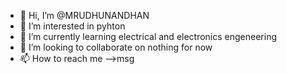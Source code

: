 - 👋 Hi, I’m @MRUDHUNANDHAN
- 👀 I’m interested in pyhton
- 🌱 I’m currently learning electrical and electronics engeneering
- 💞️ I’m looking to collaborate on nothing for now
- 📫 How to reach me -->msg

<!---
MRUDHUNANDHAN/MRUDHUNANDHAN is a ✨ special ✨ repository because its `README.md` (this file) appears on your GitHub profile.
You can click the Preview link to take a look at your changes.
--->
